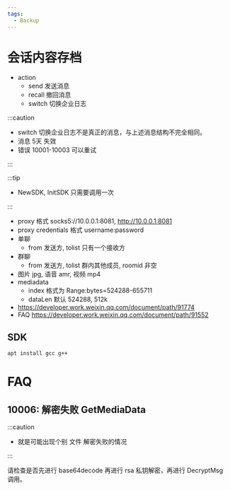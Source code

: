 ```yaml
---
tags:
  - Backup
---
```


# 会话内容存档

- action
  - send 发送消息
  - recall 撤回消息
  - switch 切换企业日志

:::caution

- switch 切换企业日志不是真正的消息，与上述消息结构不完全相同。
- 消息 5天 失效
- 错误 10001-10003 可以重试

:::


:::tip

- NewSDK, InitSDK 只需要调用一次

:::

- proxy 格式 socks5://10.0.0.1:8081, http://10.0.0.1:8081
- proxy credentials 格式 username:password
- 单聊
  - from 发送方, tolist 只有一个接收方
- 群聊
  - from 发送方, tolist 群内其他成员, roomid 非空
- 图片 jpg, 语音 amr, 视频 mp4
- mediadata
  - index 格式为 Range:bytes=524288-655711
  - dataLen 默认 524288, 512k
- https://developer.work.weixin.qq.com/document/path/91774
- FAQ https://developer.work.weixin.qq.com/document/path/91552

## SDK

```bash
apt install gcc g++
```

# FAQ

## 10006: 解密失败 GetMediaData

:::caution

- 就是可能出现个别 文件 解密失败的情况

:::

请检查是否先进行 base64decode 再进行 rsa 私钥解密，再进行 DecryptMsg 调用。
